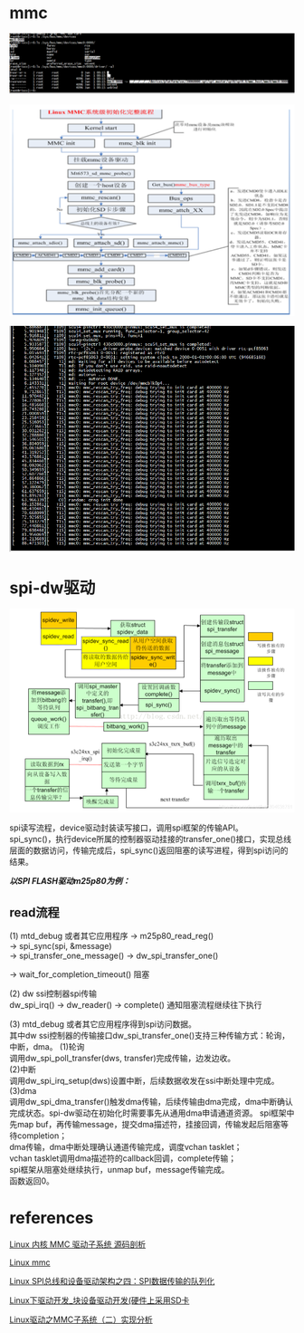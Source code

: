 
# mmc

![image](mmc.png)

![image](arch.png)

![image](bug.png)


# spi-dw驱动





![image](spi.png)

 spi读写流程，device驱动封装读写接口，调用spi框架的传输API。  
spi_sync()，执行device所属的控制器驱动挂接的transfer_one()接口，实现总线层面的数据访问，传输完成后，spi_sync()返回阻塞的读写进程，得到spi访问的结果。

***以SPI FLASH驱动m25p80为例：***
##  read流程
(1) mtd_debug 或者其它应用程序 -> m25p80_read_reg()  
-> spi_sync(spi, &message)  
-> spi_transfer_one_message() -> dw_spi_transfer_one()  

-> wait_for_completion_timeout() 阻塞  

(2) dw ssi控制器spi传输  
dw_spi_irq() -> dw_reader() -> complete() 通知阻塞流程继续往下执行  

(3) mtd_debug 或者其它应用程序得到spi访问数据。  
其中dw ssi控制器的传输接口dw_spi_transfer_one()支持三种传输方式：轮询，中断，dma。
(1)轮询  
调用dw_spi_poll_transfer(dws, transfer)完成传输，边发边收。  
(2)中断  
调用dw_spi_irq_setup(dws)设置中断，后续数据收发在ssi中断处理中完成。
(3)dma  
调用dw_spi_dma_transfer()触发dma传输，后续传输由dma完成，dma中断确认完成状态。spi-dw驱动在初始化时需要事先从通用dma申请通道资源。
spi框架中先map buf，再传输message，提交dma描述符，挂接回调，传输发起后阻塞等待completion；  
dma传输，dma中断处理确认通道传输完成，调度vchan tasklet；  
vchan tasklet调用dma描述符的callback回调，complete传输；  
spi框架从阻塞处继续执行，unmap buf，message传输完成。  
函数返回0。
 

# references

[Linux 内核 MMC 驱动子系统 源码剖析](https://zhuanlan.zhihu.com/p/447812392)  

[Linux mmc](https://www.cnblogs.com/r1chie/p/14792384.html)  

[Linux SPI总线和设备驱动架构之四：SPI数据传输的队列化 ](https://www.cnblogs.com/wanghuaijun/p/7079033.html)  

[Linux下驱动开发_块设备驱动开发(硬件上采用SD卡](https://ost.51cto.com/posts/18132)

[Linux驱动之MMC子系统（二）实现分析](https://carlyleliu.github.io/2020/Linux%E9%A9%B1%E5%8A%A8%E4%B9%8BMMC%E5%AD%90%E7%B3%BB%E7%BB%9F%EF%BC%88%E4%BA%8C%EF%BC%89%E5%AE%9E%E7%8E%B0%E5%88%86%E6%9E%90/)